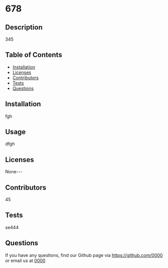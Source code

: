 # 678


## Description 
 345

## Table of Contents 
 * [Installation](#installation)
 * [Licenses](#licenses)
 * [Contributors](#Contributors)
 * [Tests](#tests)
 * [Questions](#questions)

## Installation
fgh

## Usage
dfgh

## Licenses
None---

## Contributors
45

## Tests
se444

## Questions
If you have any questions, find our Github page via https://github.com/0000 or email us at [0000](mailto:0000)

